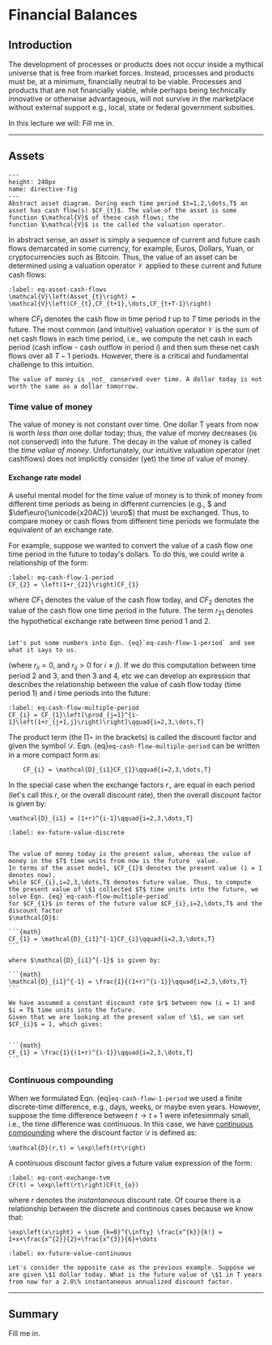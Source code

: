 # Financial Balances

## Introduction
The development of processes or products does not occur inside a mythical universe that is free 
from market forces. Instead, processes and products must be, at a minimum, financially neutral to be viable.
Processes and products that are not financially viable, while perhaps being technically 
innovative or otherwise advantageous, will not survive in the marketplace without external support e.g., local, state or federal government subsities. 

In this lecture we will:
Fill me in. 

---

## Assets

```{figure} ./figs/Fig-Asset-CashFlowDiagram.pdf
---
height: 240px
name: directive-fig
---
Abstract asset diagram. During each time period $t=1,2,\dots,T$ an asset has cash flow(s) $CF_{t}$. The value of the asset is some function $\mathcal{V}$ of these cash flows; the 
function $\mathcal{V}$ is the called the valuation operator.  
```

In abstract sense, an _asset_ is simply a sequence of current and future cash flows 
demarcated in some currency, for example, Euros, Dollars, Yuan, or cryptocurrencies such as Bitcoin.
Thus, the value of an asset can be determined using a valuation operator $\mathcal{V}$ applied to these current and future cash flows:


```{math}
:label: eq-asset-cash-flows
\mathcal{V}\left(Asset_{t}\right) = \mathcal{V}\left(CF_{t},CF_{t+1},\dots,CF_{t+T-1}\right)
```
where $CF_{t}$ denotes the cash flow in time period $t$ up to $T$ time periods in the future.
The most common (and intuitive) valuation operator $\mathcal{V}$ is the sum of net cash flows in each time period, i.e., we compute the net cash in each period (cash inflow - cash outflow in period $i$) and then sum these net cash flows over all $T-1$ periods. 
However, there is a critical and fundamental challenge to this intuition. 

```{prf:remark} Time value of Money
The value of money is _not_ conserved over time. A dollar today is not worth the same as a dollar tomorrow.
```

### Time value of money
The value of money is not constant over time. One dollar T years from now is worth _less than_ one dollar today; thus, the value of money decreases (is not conserved) into the future. 
The decay in the value of money is called the _time value of money_. 
Unfortunately, our intuitive valuation operator (net cashflows) does not implicitly consider (yet) the time of value of money. 

#### Exchange rate model
A useful mental model for the time value of money is to think of money from different time periods 
as being in different currencies (e.g., $\$$ and $\def\euro{\unicode{x20AC}} \euro$) that must be exchanged. Thus, to compare money or cash flows from different time periods we formulate the equivalent of an exchange rate.

For example, suppose we wanted to convert the value of a cash flow one time period in the future 
to today's dollars. To do this, we could write a relationship of the form:

```{math}
:label: eq-cash-flow-1-period
CF_{2} = \left(1+r_{21}\right)CF_{1}
```
where $CF_{1}$ denotes the value of the cash flow today, and $CF_{2}$ denotes the value of the cash flow one time period in the future. 
The term $r_{21}$ denotes the hypothetical exchange rate between time period 1 and 2.

````{prf:example} One Period Conversion

Let's put some numbers into Eqn. {eq}`eq-cash-flow-1-period` and see what it says to us. 

````



(where $r_{ii}=0$, and $r_{ij}>0$ for $i\neq{j}$). 
If we do this computation between time period 2 and 3, and then 3 and 4, etc we can develop an expression
that describes the relationship between the value of cash flow today (time period 1) and $i$ time periods into the future:

```{math}
:label: eq-cash-flow-multiple-period
CF_{i} = CF_{1}\left[\prod_{j=1}^{i-1}\left(1+r_{j+1,j}\right)\right]\qquad{i=2,3,\dots,T}
```

The product term (the $\prod\star$ in the brackets) is called the discount factor and given the symbol $\mathcal{D}$.
Eqn. {eq}`eq-cash-flow-multiple-period` can be written in a more compact form as:

```{math}
	CF_{i} = \mathcal{D}_{i1}CF_{1}\qquad{i=2,3,\dots,T}
```

In the special case when the exchange factors $r_{\star}$ are equal in each period (let's call this $r$, or the overall discount rate), then the overall discount factor is given by:

```{math}
\mathcal{D}_{i1} = (1+r)^{i-1}\qquad{i=2,3,\dots,T}
```

````{prf:example} What is \$1 collected T time periods in the future worth today? 
:label: ex-future-value-discrete


The value of money today is the present value, whereas the value of money in the $T$ time units from now is the future  value.
In terms of the asset model, $CF_{1}$ denotes the present value (i = 1 denotes now), 
while $CF_{i},i=2,3,\dots,T$ denotes future value. Thus, to compute the present value of \$1 collected $T$ time units into the future, we solve Eqn. {eq}`eq-cash-flow-multiple-period` 
for $CF_{1}$ in terms of the future value $CF_{i},i=2,\dots,T$ and the discount factor 
$\mathcal{D}$:

```{math}
CF_{1} = \mathcal{D}_{i1}^{-1}CF_{i}\qquad{i=2,3,\dots,T}
```

where $\mathcal{D}_{i1}^{-1}$ is given by:

```{math}
\mathcal{D}_{i1}^{-1} = \frac{1}{(1+r)^{i-1}}\qquad{i=2,3,\dots,T}
```

We have assumed a constant discount rate $r$ between now (i = 1) and $i = T$ time units into the future. 
Given that we are looking at the present value of \$1, we can set $CF_{i}$ = 1, which gives:


```{math}
CF_{1} = \frac{1}{(1+r)^{i-1}}\qquad{i=2,3,\dots,T}
```

````

### Continuous compounding
When we formulated Eqn. {eq}`eq-cash-flow-1-period` we used a finite discrete-time difference, e.g., days, weeks, or maybe even years. However, suppose the time difference between $t\rightarrow{t+1}$ were infetesimmaly small, i.e., the time difference was continuous. In this case, we have [continuous compounding](https://www.investopedia.com/terms/c/continuouscompounding.asp) where the discount factor 
$\mathcal{D}$ is defined as:


```{math}
\mathcal{D}(r,t) = \exp\left(rt\right)
```

A continuous discount factor gives a future value expression of the form:

```{math}
:label: eq-cont-exchange-tvm
CF(t) = \exp\left(rt\right)CF(t_{o})
```

where $r$ denotes the _instantaneous_ discount rate.  Of course there is a relationship between the discrete and continous cases because we know that:

```{math}
\exp\left(x\right) = \sum_{k=0}^{\infty} \frac{x^{k}}{k!} = 1+x+\frac{x^{2}}{2}+\frac{x^{3}}{6}+\dots
```

````{prf:example} What is \$1 collected today worth T years from now? 
:label: ex-future-value-continuous

Let's consider the opposite case as the previous example. Suppose we are given \$1 dollar today. What is the future value of \$1 in T years from now for a 2.0\% instantaneous annualized discount factor. 

````

---

## Summary
Fill me in.
